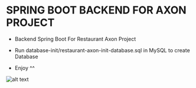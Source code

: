 # SPRING BOOT BACKEND FOR AXON PROJECT

- Backend Spring Boot For Restaurant Axon Project

- Run database-init/restaurant-axon-init-database.sql in MySQL to create Database

- Enjoy ^^

![alt text](https://i.pinimg.com/736x/d3/40/89/d34089b4ae66bc76365f061d6c1b3079.jpg)
